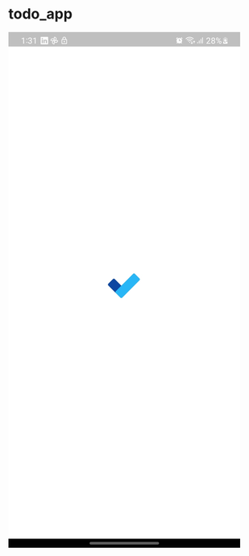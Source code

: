 # todo_app
![Alt Text](https://github.com/Ukeshgit/Todo_app/blob/master/Screenshot_20250106_133134.jpg?raw=true)


